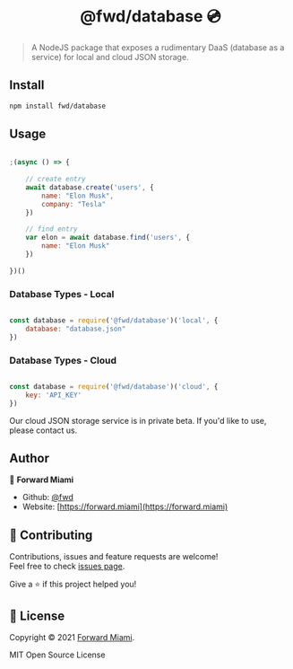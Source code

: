 <h1 align="center">@fwd/database 💿</h1>

> A NodeJS package that exposes a rudimentary DaaS (database as a service) for local and cloud JSON storage.

## Install

```sh
npm install fwd/database
```

## Usage

```js

;(async () => {
  	
	// create entry
	await database.create('users', {
		name: "Elon Musk",
		company: "Tesla"
	})
	
	// find entry
	var elon = await database.find('users', {
		name: "Elon Musk"
	})
  
})()

```

### Database Types - Local

```js

const database = require('@fwd/database')('local', {
    database: "database.json"
})

```

### Database Types - Cloud

```js

const database = require('@fwd/database')('cloud', {
    key: 'API_KEY'
})

```

Our cloud JSON storage service is in private beta. If you'd like to use, please contact us. 

## Author

👤  **Forward Miami**

* Github: [@fwd](https://github.com/fwd)
* Website: [https://forward.miami](https://forward.miami)

## 🤝 Contributing

Contributions, issues and feature requests are welcome!<br />Feel free to check [issues page](https://github.com/fwd/render/issues).

Give a ⭐️ if this project helped you!

## 📝 License

Copyright © 2021 [Forward Miami](https://forward.miami).

MIT Open Source License
